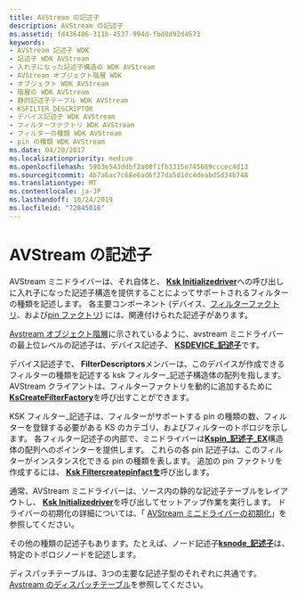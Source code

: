 ```yaml
---
title: AVStream の記述子
description: AVStream の記述子
ms.assetid: fd436406-311b-4537-994d-fbd8d92d4673
keywords:
- AVStream 記述子 WDK
- 記述子 WDK AVStream
- 入れ子になった記述子構造の WDK AVStream
- AVStream オブジェクト階層 WDK
- オブジェクト WDK AVStream
- 階層の WDK AVStream
- 静的記述子テーブル WDK AVStream
- KSFILTER_DESCRIPTOR
- デバイス記述子 WDK AVStream
- フィルターファクトリ WDK AVStream
- フィルターの種類 WDK AVStream
- pin の種類 WDK AVStream
ms.date: 04/20/2017
ms.localizationpriority: medium
ms.openlocfilehash: 5903e543ddbf2a08f1fb3315e745689cccec4d13
ms.sourcegitcommit: 4b7a6ac7c68e6ad6f27da5d1dc4deabd5d34b748
ms.translationtype: MT
ms.contentlocale: ja-JP
ms.lasthandoff: 10/24/2019
ms.locfileid: "72845016"
---
```

# <a name="avstream-descriptors"></a>AVStream の記述子





AVStream ミニドライバーは、それ自体と、 [**Ksk Initializedriver**](https://docs.microsoft.com/windows-hardware/drivers/ddi/ks/nf-ks-ksinitializedriver)への呼び出しに入れ子になった記述子構造を提供することによってサポートされるフィルターの種類を記述します。 各主要コンポーネント (デバイス、[フィルターファクトリ](https://docs.microsoft.com/windows-hardware/drivers/audio/filter-factories)、および[pin ファクトリ](https://docs.microsoft.com/windows-hardware/drivers/audio/pin-factories)) には、関連付けられた記述子があります。

[Avstream オブジェクト階層](avstream-object-hierarchy.md)に示されているように、avstream ミニドライバーの最上位レベルの記述子は、デバイス記述子、 [**KSDEVICE\_記述子**](https://docs.microsoft.com/windows-hardware/drivers/ddi/ks/ns-ks-_ksdevice_descriptor)です。

デバイス記述子で、 **FilterDescriptors**メンバーは、このデバイスが作成できるフィルターの種類を記述する ksk フィルター\_記述子構造体の配列を指します。 AVStream クライアントは、フィルターファクトリを動的に追加するために[**KsCreateFilterFactory**](https://docs.microsoft.com/windows-hardware/drivers/ddi/ks/nf-ks-kscreatefilterfactory)を呼び出すことができます。

KSK フィルター\_記述子は、フィルターがサポートする pin の種類の数、フィルターを登録する必要がある KS のカテゴリ、およびフィルターのトポロジを示します。 各フィルター記述子の内部で、ミニドライバーは[**Kspin\_記述子\_EX**](https://docs.microsoft.com/windows-hardware/drivers/ddi/ks/ns-ks-_kspin_descriptor_ex)構造体の配列へのポインターを提供します。 これらの各 pin 記述子は、このフィルターがインスタンス化できる pin の種類を表します。 追加の pin ファクトリを作成するには、 [**Ksk Filtercreatepinfactを**](https://docs.microsoft.com/windows-hardware/drivers/ddi/ks/nf-ks-ksfiltercreatepinfactory)呼び出します。

通常、AVStream ミニドライバーは、ソース内の静的な記述子テーブルをレイアウトし、 [**Ksk Initializedriver**](https://docs.microsoft.com/windows-hardware/drivers/ddi/ks/nf-ks-ksinitializedriver)を呼び出してセットアップ作業を実行します。 ドライバーの初期化の詳細については、「 [AVStream ミニドライバーの初期化](initializing-an-avstream-minidriver.md)」を参照してください。

その他の種類の記述子もあります。たとえば、ノード記述子[**ksnode\_記述子**](https://docs.microsoft.com/windows-hardware/drivers/ddi/ks/ns-ks-_ksnode_descriptor)は、特定のトポロジノードを記述します。

ディスパッチテーブルは、3つの主要な記述子型のそれぞれに共通です。 [Avstream のディスパッチテーブル](avstream-dispatch-tables.md)を参照してください。

 

 




